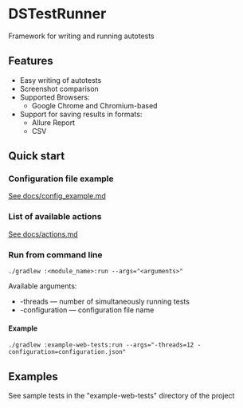 # DSTestRunner

Framework for writing and running autotests

## Features

- Easy writing of autotests
- Screenshot comparison
- Supported Browsers:
  - Google Chrome and Chromium-based
- Support for saving results in formats:
  - Allure Report
  - CSV

## Quick start

### Configuration file example

[See docs/config_example.md](docs/config_example.md)

### List of available actions

[See docs/actions.md](docs/actions.md)

### Run from command line

```shell
./gradlew :<module_name>:run --args="<arguments>"
```

Available arguments:

- -threads — number of simultaneously running tests
- -configuration — configuration file name

#### Example

```shell
./gradlew :example-web-tests:run --args="-threads=12 -configuration=configuration.json"
```

## Examples

See sample tests in the "example-web-tests" directory of the project
